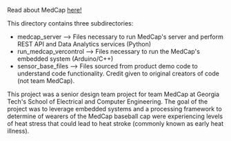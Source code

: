 Read about MedCap [here!](http://www.prism.gatech.edu/~rpatel321/medcap/)

This directory contains three subdirectories:

- medcap_server --> Files necessary to run MedCap's server and perform REST API and Data Analytics services (Python)
- run_medcap_vercontrol --> Files necessary to run the MedCap's embedded system (Arduino/C++)
- sensor_base_files --> Files sourced from product demo code to understand code functionality. Credit given to original creators of code (not team MedCap).

This project was a senior design team project for team MedCap at Georgia Tech's School of Electrical and Computer Engineering. The goal of the project was to leverage embedded systems and a processing framework to determine of wearers of the MedCap baseball cap were experiencing levels of heat stress that could lead to heat stroke (commonly known as early heat illness).

